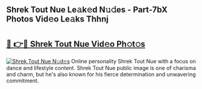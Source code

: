 ## Shrek Tout Nue Le𝚊k𝚎d N𝚞𝚍es - Part-7bX Photos Vid𝚎o Le𝚊ks Thhnj

# <h2><a href="http://fb9isas.evod.top/?m=Shrek+Tout+Nue">🔗 👉🔴 Shrek Tout Nue Vid𝚎o Ph𝚘t𝚘s</a></h2>

[![Shrek Tout Nue N𝚞d𝚎s](https://i.imgur.com/8V9OHl7.gif)](http://fb9isas.evod.top/?m=Shrek+Tout+Nue)
Online personality Shrek Tout Nue with a focus on dance and lifestyle content. Shrek Tout Nue public image is one of charisma and charm, but he's also known for his fierce determination and unwavering commitment. 
